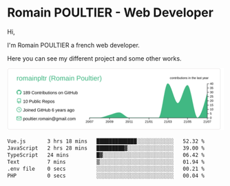 # Romain POULTIER - Web Developer

Hi,

I'm Romain POULTIER a french web developer.

Here you can see my different project and some other works.



[![](https://raw.githubusercontent.com/romainpltr/romainpltr/master/profile-summary-card-output/vue/0-profile-details.svg)](https://github.com/vn7n24fzkq/github-profile-summary-cards)

<!--START_SECTION:waka-->

```text
Vue.js       3 hrs 18 mins   █████████████░░░░░░░░░░░░   52.32 %
JavaScript   2 hrs 28 mins   █████████▓░░░░░░░░░░░░░░░   39.00 %
TypeScript   24 mins         █▓░░░░░░░░░░░░░░░░░░░░░░░   06.42 %
Text         7 mins          ▒░░░░░░░░░░░░░░░░░░░░░░░░   01.94 %
.env file    0 secs          ░░░░░░░░░░░░░░░░░░░░░░░░░   00.21 %
PHP          0 secs          ░░░░░░░░░░░░░░░░░░░░░░░░░   00.04 %
```

<!--END_SECTION:waka-->
